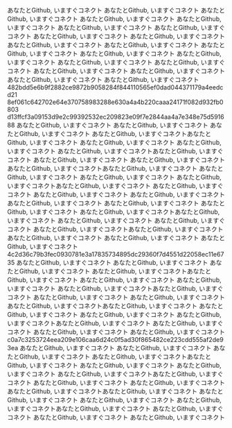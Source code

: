 あなたとGithub, いますぐコネクト あなたとGithub, いますぐコネクト あなたとGithub, いますぐコネクト あなたとGithub, いますぐコネクト あなたとGithub, いますぐコネクト あなたとGithub, いますぐコネクト あなたとGithub, いますぐコネクト あなたとGithub, いますぐコネクト あなたとGithub, いますぐコネクト あなたとGithub, いますぐコネクト あなたとGithub, いますぐコネクト あなたとGithub, いますぐコネクト あなたとGithub, いますぐコネクト あなたとGithub, いますぐコネクト あなたとGithub, いますぐコネクト あなたとGithub, いますぐコネクト あなたとGithub, いますぐコネクト あなたとGithub, いますぐコネクト あなたとGithub, いますぐコネクト あなたとGithub, いますぐコネクト 482bdd5e6b9f2882ce9872b9058284f844110565ef0dad044371179a4eedcd21 8ef061c642702e64e370758983288e630a4a4b220caaa24171f082d932fb0803 d13ffcf3a09153d9e2c99392532ec209823e09f7e2844aa4a7e348e75d591688
あなたとGithub, いますぐコネクト あなたとGithub, いますぐコネクト あなたとGithub, いますぐコネクト あなたとGithub, いますぐコネクトあなたとGithub, いますぐコネクト あなたとGithub, いますぐコネクト あなたとGithub, いますぐコネクト あなたとGithub, いますぐコネクトあなたとGithub, いますぐコネクト あなたとGithub, いますぐコネクト あなたとGithub, いますぐコネクト あなたとGithub, いますぐコネクトあなたとGithub, いますぐコネクト あなたとGithub, いますぐコネクト あなたとGithub, いますぐコネクト あなたとGithub, いますぐコネクトあなたとGithub, いますぐコネクト あなたとGithub, いますぐコネクト あなたとGithub, いますぐコネクト あなたとGithub, いますぐコネクトあなたとGithub, いますぐコネクト あなたとGithub, いますぐコネクト あなたとGithub, いますぐコネクト あなたとGithub, いますぐコネクトあなたとGithub, いますぐコネクト あなたとGithub, いますぐコネクト あなたとGithub, いますぐコネクト あなたとGithub, いますぐコネクトあなたとGithub, いますぐコネクト あなたとGithub, いますぐコネクト あなたとGithub, いますぐコネクト あなたとGithub, いますぐコネクト
4c2d36c79b3fec0930781e3a17835734895dc29360f7d4551d22058ec11e6735
あなたとGithub, いますぐコネクト あなたとGithub, いますぐコネクト あなたとGithub, いますぐコネクト あなたとGithub, いますぐコネクトあなたとGithub, いますぐコネクト あなたとGithub, いますぐコネクト あなたとGithub, いますぐコネクト あなたとGithub, いますぐコネクトあなたとGithub, いますぐコネクト あなたとGithub, いますぐコネクト あなたとGithub, いますぐコネクト あなたとGithub, いますぐコネクトあなたとGithub, いますぐコネクト あなたとGithub, いますぐコネクト あなたとGithub, いますぐコネクト あなたとGithub, いますぐコネクトあなたとGithub, いますぐコネクト あなたとGithub, いますぐコネクト あなたとGithub, いますぐコネクト あなたとGithub, いますぐコネクト
c0a7c3253724eea209e106caa6d24c0f5ad30f865482ce223cdd555af2de93ea
あなたとGithub, いますぐコネクト あなたとGithub, いますぐコネクト あなたとGithub, いますぐコネクト あなたとGithub, いますぐコネクトあなたとGithub, いますぐコネクト あなたとGithub, いますぐコネクト あなたとGithub, いますぐコネクト あなたとGithub, いますぐコネクトあなたとGithub, いますぐコネクト あなたとGithub, いますぐコネクト あなたとGithub, いますぐコネクト あなたとGithub, いますぐコネクトあなたとGithub, いますぐコネクト あなたとGithub, いますぐコネクト あなたとGithub, いますぐコネクト あなたとGithub, いますぐコネクトあなたとGithub, いますぐコネクト あなたとGithub, いますぐコネクト あなたとGithub, いますぐコネクト あなたとGithub, いますぐコネクト

